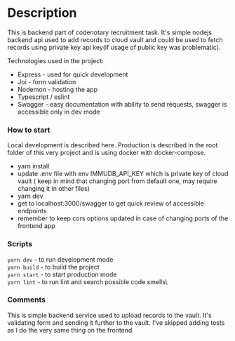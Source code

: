 # Description

This is backend part of codenotary recruitment task. It's simple nodejs backend api used to add records to cloud vault and could be used to fetch records using private key api key(if usage of public key was problematic).

Technologies used in the project:

- Express - used for quick development
- Joi - form validation
- Nodemon - hosting the app
- Typescript / eslint
- Swagger - easy documentation with ability to send requests, swagger is accessible only in dev mode

### How to start

Local development is described here. Production is described in the root folder of this very project and is using docker with docker-compose.

- yarn install
- update .env file with env IMMUDB_API_KEY which is private key of cloud vault ( keep in mind that changing port from default one, may require changing it in other files)
- yarn dev
- get to localhost:3000/swagger to get quick review of accessible endpoints
- remember to keep cors options updated in case of changing ports of the frontend app

### Scripts

`yarn dev` - to run development mode\
`yarn build` - to build the project\
`yarn start` - to start production mode\
`yarn lint` - to run lint and search possible code smells\

### Comments

This is simple backend service used to upload records to the vault. It's validating form and sending it further to the vault. I've skipped adding tests as I do the very same thing on the frontend.
